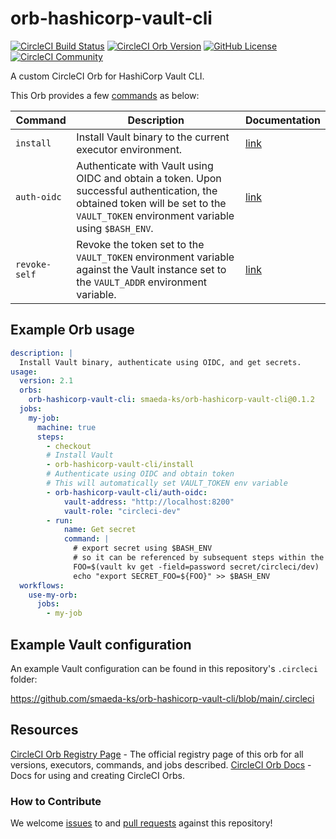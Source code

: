 # orb-hashicorp-vault-cli

[![CircleCI Build Status](https://circleci.com/gh/smaeda-ks/orb-hashicorp-vault-cli.svg?style=shield "CircleCI Build Status")](https://circleci.com/gh/smaeda-ks/orb-hashicorp-vault-cli) [![CircleCI Orb Version](https://badges.circleci.com/orbs/smaeda-ks/orb-hashicorp-vault-cli.svg)](https://circleci.com/orbs/registry/orb/smaeda-ks/orb-hashicorp-vault-cli) [![GitHub License](https://img.shields.io/badge/license-MIT-lightgrey.svg)](https://raw.githubusercontent.com/smaeda-ks/orb-hashicorp-vault-cli/master/LICENSE) [![CircleCI Community](https://img.shields.io/badge/community-CircleCI%20Discuss-343434.svg)](https://discuss.circleci.com/c/ecosystem/orbs)


A custom CircleCI Orb for HashiCorp Vault CLI.

This Orb provides a few [commands](https://circleci.com/docs/2.0/orb-concepts/#commands) as below:

| Command | Description | Documentation |
| ---| --- | --- |
| `install`   | Install Vault binary to the current executor environment. | [link](https://circleci.com/developer/orbs/orb/smaeda-ks/orb-hashicorp-vault-cli#commands-install) |
| `auth-oidc` | Authenticate with Vault using OIDC and obtain a token. Upon successful authentication, the obtained token will be set to the `VAULT_TOKEN` environment variable using `$BASH_ENV`. | [link](https://circleci.com/developer/orbs/orb/smaeda-ks/orb-hashicorp-vault-cli#commands-auth-oidc) |
| `revoke-self`   | Revoke the token set to the `VAULT_TOKEN` environment variable against the Vault instance set to the `VAULT_ADDR` environment variable. | [link](https://circleci.com/developer/orbs/orb/smaeda-ks/orb-hashicorp-vault-cli#commands-revoke-self) |

## Example Orb usage

```yaml
description: |
  Install Vault binary, authenticate using OIDC, and get secrets.
usage:
  version: 2.1
  orbs:
    orb-hashicorp-vault-cli: smaeda-ks/orb-hashicorp-vault-cli@0.1.2
  jobs:
    my-job:
      machine: true
      steps:
        - checkout
        # Install Vault
        - orb-hashicorp-vault-cli/install
        # Authenticate using OIDC and obtain token
        # This will automatically set VAULT_TOKEN env variable
        - orb-hashicorp-vault-cli/auth-oidc:
            vault-address: "http://localhost:8200"
            vault-role: "circleci-dev"
        - run:
            name: Get secret
            command: |
              # export secret using $BASH_ENV
              # so it can be referenced by subsequent steps within the job
              FOO=$(vault kv get -field=password secret/circleci/dev)
              echo "export SECRET_FOO=${FOO}" >> $BASH_ENV
  workflows:
    use-my-orb:
      jobs:
        - my-job
```

## Example Vault configuration

An example Vault configuration can be found in this repository's `.circleci` folder:

https://github.com/smaeda-ks/orb-hashicorp-vault-cli/blob/main/.circleci

## Resources

[CircleCI Orb Registry Page](https://circleci.com/orbs/registry/orb/smaeda-ks/orb-hashicorp-vault-cli) - The official registry page of this orb for all versions, executors, commands, and jobs described.
[CircleCI Orb Docs](https://circleci.com/docs/2.0/orb-intro/#section=configuration) - Docs for using and creating CircleCI Orbs.

### How to Contribute

We welcome [issues](https://github.com/smaeda-ks/orb-hashicorp-vault-cli/issues) to and [pull requests](https://github.com/smaeda-ks/orb-hashicorp-vault-cli/pulls) against this repository!
